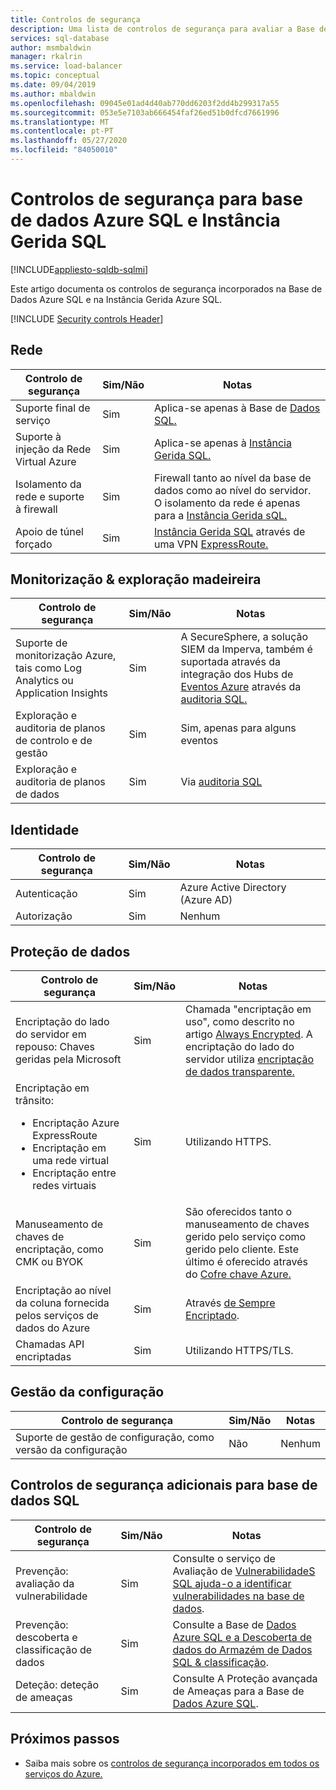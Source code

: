 ```yaml
---
title: Controlos de segurança
description: Uma lista de controlos de segurança para avaliar a Base de Dados Azure SQL
services: sql-database
author: msmbaldwin
manager: rkalrin
ms.service: load-balancer
ms.topic: conceptual
ms.date: 09/04/2019
ms.author: mbaldwin
ms.openlocfilehash: 09045e01ad4d40ab770dd6203f2dd4b299317a55
ms.sourcegitcommit: 053e5e7103ab666454faf26ed51b0dfcd7661996
ms.translationtype: MT
ms.contentlocale: pt-PT
ms.lasthandoff: 05/27/2020
ms.locfileid: "84050010"
---
```

# <a name="security-controls-for-azure-sql-database-and-sql-managed-instance"></a>Controlos de segurança para base de dados Azure SQL e Instância Gerida SQL
[!INCLUDE[appliesto-sqldb-sqlmi](../includes/appliesto-sqldb-sqlmi.md)]

Este artigo documenta os controlos de segurança incorporados na Base de Dados Azure SQL e na Instância Gerida Azure SQL.

[!INCLUDE [Security controls Header](../../../includes/security-controls-header.md)]



## <a name="network"></a>Rede

| Controlo de segurança | Sim/Não | Notas |
|---|---|--|
| Suporte final de serviço| Sim | Aplica-se apenas à Base de [Dados SQL.](../index.yml) |
| Suporte à injeção da Rede Virtual Azure| Sim | Aplica-se apenas à [Instância Gerida SQL.](../managed-instance/sql-managed-instance-paas-overview.md) |
| Isolamento da rede e suporte à firewall| Sim | Firewall tanto ao nível da base de dados como ao nível do servidor. O isolamento da rede é apenas para a [Instância Gerida sQL.](../managed-instance/sql-managed-instance-paas-overview.md) |
| Apoio de túnel forçado| Sim | [Instância Gerida SQL](../managed-instance/sql-managed-instance-paas-overview.md) através de uma VPN [ExpressRoute.](../expressroute/../index.yml) |

## <a name="monitoring--logging"></a>Monitorização & exploração madeireira

| Controlo de segurança | Sim/Não | Notas|
|---|---|--|
| Suporte de monitorização Azure, tais como Log Analytics ou Application Insights| Sim | A SecureSphere, a solução SIEM da Imperva, também é suportada através da integração dos Hubs de [Eventos Azure](../event-hubs/../index.yml) através da [auditoria SQL.](../../azure-sql/database/auditing-overview.md) |
| Exploração e auditoria de planos de controlo e de gestão| Sim | Sim, apenas para alguns eventos |
| Exploração e auditoria de planos de dados | Sim | Via [auditoria SQL](../../azure-sql/database/auditing-overview.md) |

## <a name="identity"></a>Identidade

| Controlo de segurança | Sim/Não | Notas|
|---|---|--|
| Autenticação| Sim | Azure Active Directory (Azure AD) |
| Autorização| Sim | Nenhum |

## <a name="data-protection"></a>Proteção de dados

| Controlo de segurança | Sim/Não | Notas |
|---|---|--|
| Encriptação do lado do servidor em repouso: Chaves geridas pela Microsoft | Sim | Chamada "encriptação em uso", como descrito no artigo [Always Encrypted](always-encrypted-certificate-store-configure.md). A encriptação do lado do servidor utiliza [encriptação de dados transparente.](transparent-data-encryption-tde-overview.md)|
| Encriptação em trânsito:<ul><li>Encriptação Azure ExpressRoute</li><li>Encriptação em uma rede virtual</li><li>Encriptação entre redes virtuais</ul>| Sim | Utilizando HTTPS. |
| Manuseamento de chaves de encriptação, como CMK ou BYOK| Sim | São oferecidos tanto o manuseamento de chaves gerido pelo serviço como gerido pelo cliente. Este último é oferecido através do [Cofre chave Azure.](../key-vault/../index.yml) |
| Encriptação ao nível da coluna fornecida pelos serviços de dados do Azure| Sim | Através [de Sempre Encriptado](always-encrypted-certificate-store-configure.md). |
| Chamadas API encriptadas| Sim | Utilizando HTTPS/TLS. |

## <a name="configuration-management"></a>Gestão da configuração

| Controlo de segurança | Sim/Não | Notas|
|---|---|--|
| Suporte de gestão de configuração, como versão da configuração| Não  | Nenhum |

## <a name="additional-security-controls-for-sql-database"></a>Controlos de segurança adicionais para base de dados SQL

| Controlo de segurança | Sim/Não | Notas|
|---|---|--|
| Prevenção: avaliação da vulnerabilidade | Sim | Consulte o serviço de Avaliação de [VulnerabilidadeS SQL ajuda-o a identificar vulnerabilidades na base de dados](sql-vulnerability-assessment.md). |
| Prevenção: descoberta e classificação de dados  | Sim | Consulte a Base de [Dados Azure SQL e a Descoberta de dados do Armazém de Dados SQL & classificação](data-discovery-and-classification-overview.md). |
| Deteção: deteção de ameaças | Sim | Consulte A Proteção avançada de Ameaças para a Base de [Dados Azure SQL](threat-detection-overview.md). |

## <a name="next-steps"></a>Próximos passos

- Saiba mais sobre os [controlos de segurança incorporados em todos os serviços do Azure.](../../security/fundamentals/security-controls.md)
